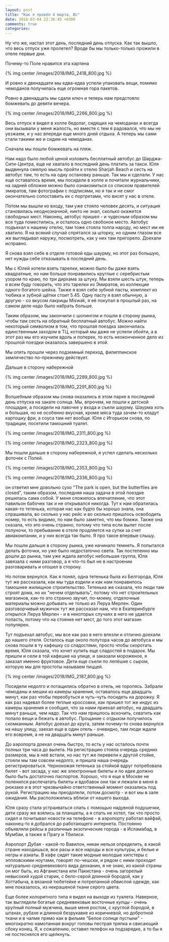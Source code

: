 ```yaml
---
layout: post
title: "Как я провёл 4 марта, Вс"
date: 2018-03-04 22:36:45 +0300
comments: true
categories: 
---
```

Ну что же, настал этот день, последний день отпуска. Как так вышло, что весь отпуск уже пролетел? Вроде бы мы только-только прожили в отеле первые дни. 

Почему-то Поле нравится эта картина

{% img center /images/2018/IMG_2418_800.jpg %}



И ровно к двенадцати мы едва-едва успели упаковать вещи, помимо чемоданов получилась еще огромная гора пакетов.

Ровно в двенадцать мы сдали ключ и теперь нам предстояло бомжевать до девяти вечера.

{% img center /images/2018/IMG_2266_800.jpg %}

Весь отпуск я видел в холле бедолаг, сидящих на чемоданах и всегда они вызывали у меня жалость, но вместе с тем я радовался, что мы не уезжаем, и у нас впереди еще много дней отдыха. А теперь мы сами стали такими же и сидим на чемоданах.

Сначала мы пошли бомжевать на пляж.


Нам надо было любой ценой изловить бесплатный автобус до Шарджа-Сити-Центра, еще не хватало в последний день платить за такси. Юля выдвинула смелую мысль пройти к отелю Sharjah Beach и сесть на автобус там, то есть на одну остановку раньше. Так мы и сделали. У нас еще оставалось время, мы посидели в холле и почитали журнальчики, на задней обложке можно было ознакомиться со списком правителей эмиратов, там фотографии с подписями, но я так и не смог окончательно сопоставить их с портретами, что висят у нас в отеле.

Потом мы вышли ко входу, там уже стояло человек десять, и ситуация становилась неоднозначной, никто не знал, сколько окажется свободных мест. Наконец, автобус пришел - и чудесным образом мы все туда поместились, и осталось одно свобоное место. Автобус подъехал к нашему отелю, там тоже стояла толпа народу, но мест им не хватило. Я на всякий случай спрятался за шторку, но одним глазом все же выглядывал наружу, посмотреть, как у них там пригорело. Доехали исправно.



Я снова взял себе в отделе готовой еды шаурму, но этот раз большую, нет нужды себе отказывать в последний день.


Мы с Юлей хотели взять тарелки, можно было бы даже взять квадратные, но нам больше понравились круглые с серебристым узором по краю, по три дирхама за штуку. Мы взяли шесть штук, теперь я всем буду говорить, что это тарелки из Эмиратов, из коллекции одного богатого шейха. Также я взял себе зубной пасты, комплект из тюбика и зубной щётки стоит 5.45. Одну пасту я взял обычную, а другую - со вкусом лакрицы Miswak, я её покупал в прошлый раз, на самом деле надо было набрать больше.

Таким образом, мы закончили с шопингом и пошли в сторону рынка, чтобы там сесть на обратный бесплатный автобус. Можно найти некоторый символизм в том, что прошлая поездка закончилась единственным заходом в ТЦ, который мы даже не успели обойти, а в этот раз мы его изучили вдоль и поперек, то есть неоконченное дело из прошлой поездки оказалось завершено в этой.

Мы опять прошли через подземный переход, филиппинское землячество по-прежнему действует.

Дальше в сторону набережной

{% img center /images/2018/IMG_2289_800.jpg %}

{% img center /images/2018/IMG_2291_800.jpg %}


Волшебным образом мы снова оказались в этом парке в последний день отпуска на закате солнца. Мы, впрочем, не пошли к детской площадке, а посидели на лавочке у входа и съели шаурму. Шаурма хоть и большая, но не особенно вкусная, кроме мяса туда зачем-то кладут картошку фри, а соуса там нет вообще. Юля с Игорьком снова, по традиции, посетили тамошний туалет.

{% img center /images/2018/IMG_2311_800.jpg %}

{% img center /images/2018/IMG_2323_800.jpg %}

Мы пошли дальше в сторону набережной, я успел сделать несколько фоточек с Полей.

{% img center /images/2018/IMG_2353_800.jpg %}

{% img center /images/2018/IMG_2336_800.jpg %}


он ответил мне довольно сухо "The park is open, but the butterflies are closed", таким образом, последняя наша задача в этой поездке решилась сама собой. У меня сложилось впечатление, что этот павильон бабочек так и не открывался никогда. Тут к нам обратилась какая-то тетенька, которая нас как будто бы хорошо знала, она спрашивала, во сколько у нас рейс и во сколько пришлось освободить номер, то есть видимо, по нам было заметно, что мы бомжи. Также она сказала, что это очень странно, потому что типа если вылет после полуночи, то пребывание в отеле продляется на сутки за счет авиакомпании, и у них всегда так было. Я про такое впервые слышу.

Мы пошли дальше в сторону рынка, уже начинало темнеть. Я попытался делать фоточки, но уже было недостаточно света. Так постепенно мы дошли до рынка, там уже ждала автобус небольшая группа, Юля завязала с ними разговор, а я что-то был не в настроении разговаривать и отошел в сторону.

Но потом вернулся. Как я понял, одна тетенька была из Белгорода, Юля тут же рассказала, как мы туда ездили и как нам понравилось тамошнее жилищное строительство. Тетенька же сказала, что люди там строят дома, но их "нечем отделывать", потому что нет строительных магазинов, как-то это странно звучит, по-моему, отделочные материалы можно добывать не только из Леруа Мерлен. Один разговорчивый мужичок тут же рассказал нам, что в Екатеринбурге открылся Леруа Мерлен - и в некоторых случаях в него не удается попасть, потому что на стоянке нет мест, до того этот магазин популярен.

Тут подъехал автобус, мы все как раз в него влезли и отлично доехали до нашего отеля. Осталось еще около полутора часов до автобуса и мы снова пошли в ту кафешку со сладостями, просто чтобы скоротать время, Юля сказала, что хочет купить еще сладостей в подарок. Мы пришли и сели в той кафешке на улице, и заказали мороженое, я заказал именно фруктовое. Дети еще съели по лепёшке с сыром, которую мы для простоты называем пиццей.

{% img center /images/2018/IMG_2187_800.jpg %}

Посидели недолго и потащились обратно в отель, не торопясь. Забрали чемоданы и мешки из камеры хранения, оставалось еще двадцать минут, как раз чтобы переобуться и чуть-чуть посидеть на дорожку. Я как раз надевал более теплые кроссовки, как пришел тот же индус из камеры хранения и сообщил, что за нами приехал автобус, на двадцать минут раньше, чем надо. Так что нам пришлось вскочить, схватить как попало вещи и бежать в автобус. Прощание с отдыхом получилось скомканным. Автобус доехал до круга, затем почему-то снова вернулся на нашу улицу, заехал еще в один отель - очевидно, там люди ждали его вовремя, а не на двадцать минут раньше.

До аэропорта доехал очень быстро, то есть у нас осталось почти полных три часа до вылета. На регистрацию стояла очередь средних размеров, мы в неё встали, но нас тут же перевели к другой стойке, стояли мы там совсем недолго, и пришла наша очередь регистрироваться. Чернокожая тетенька за стойкой вдруг потребовала билет - вот засада, у нас же электронные билеты и по идее должно было быть достаточно паспортов. Хорошо, что я еще в Москве не поленился распечатать билеты и вдобавок они так и лежали в меня в рюкзаке и в этот чрезвычайно ответственный момент оказались под рукой. Регистрацию мы преодолели, потом досмотр - и вот мы в зале ожидания. Мы расположились вблизи от нашего выхода.

Юля сразу стала устраиваться спать с помощью надувной подушечки, дети сразу же взялись за планшеты, а я спать не хотел, так что просто сидел и почитывал новости на телефоне - в аэропорту работал вайфай, наконец-то я добрался до работающего интернета. Постоянно объявляли рейсы в различные экзотические города - в Исламабад, в Мумбаи, а также в Прагу и Тбилиси.

Аэропорт Дубая - какой-то Вавилон, никак нельзя определить, в какой стране находишься, все расы и все народы и все культуры, и белые и негры и азиаты. В кафе сидят такие модные молодые хипстеры с эппловскими ноутами, говорят по-чешски, и рядом с ними проходит натурально средневекового вида дехканин, я не знаю, из какой страны он мог быть, из Афганистана или Пакистана - очень загорелый невысокий худой старик, с бело-серой длинной бородой, как у Хоттабыча, в вязаной тюбетейке и потрепанной обвислой одежде, как мне показалось, из некрашеной ткани серого цвета.

Еще более колоритного типа я видел на выходе из туалета. Наверное, так выглядели богатые средневековые восточные купцы - очень крупный полный мужчина, выше меня ростом, с круглой бородой, в штанах, рубахе и длинной безрукавке из коричневой, но добротной ткани и в чалме прямо как в фильме "Белое солнце пустыни" - многократно намотанная вокруг головы пестрая тряпка и свисающий сбоку конец. Я, к сожалению, оставил телефон на подзарядке, а то бы я не постеснялся его щелкнуть.